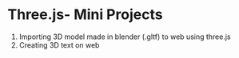 # Three.js- Mini Projects
1. Importing 3D model made in blender (.gltf) to web using three.js
2. Creating 3D text on web
